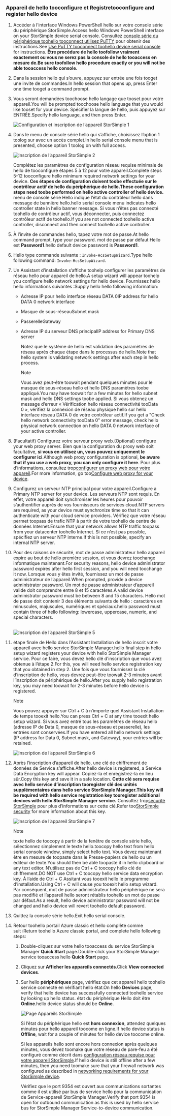 <!--author=alkohli last changed: 02/22/2016-->


### <a name="tooconfigure-and-register-hello-device"></a><span data-ttu-id="cbd8a-101">Appareil de hello tooconfigure et Registre</span><span class="sxs-lookup"><span data-stu-id="cbd8a-101">tooconfigure and register hello device</span></span>
1. <span data-ttu-id="cbd8a-102">Accéder à l’interface Windows PowerShell hello sur votre console série du périphérique StorSimple.</span><span class="sxs-lookup"><span data-stu-id="cbd8a-102">Access hello Windows PowerShell interface on your StorSimple device serial console.</span></span> <span data-ttu-id="cbd8a-103">Consultez [console série du périphérique toohello tooconnect utilisez PuTTY](#use-putty-to-connect-to-the-device-serial-console) pour obtenir des instructions.</span><span class="sxs-lookup"><span data-stu-id="cbd8a-103">See [Use PuTTY tooconnect toohello device serial console](#use-putty-to-connect-to-the-device-serial-console) for instructions.</span></span> <span data-ttu-id="cbd8a-104">**Être procédure de hello toofollow vraiment exactement ou vous ne serez pas la console de hello tooaccess en mesure de.**</span><span class="sxs-lookup"><span data-stu-id="cbd8a-104">**Be sure toofollow hello procedure exactly or you will not be able tooaccess hello console.**</span></span>
2. <span data-ttu-id="cbd8a-105">Dans la session hello qui s’ouvre, appuyez sur entrée une fois tooget une invite de commandes.</span><span class="sxs-lookup"><span data-stu-id="cbd8a-105">In hello session that opens up, press Enter one time tooget a command prompt.</span></span> 
3. <span data-ttu-id="cbd8a-106">Vous seront demandées toochoose hello langage que tooset pour votre appareil.</span><span class="sxs-lookup"><span data-stu-id="cbd8a-106">You will be prompted toochoose hello language that you would like tooset for your device.</span></span> <span data-ttu-id="cbd8a-107">Spécifier la langue de hello, puis appuyez sur ENTRÉE.</span><span class="sxs-lookup"><span data-stu-id="cbd8a-107">Specify hello language, and then press Enter.</span></span> 
   
    ![Configuration et inscription de l’appareil StorSimple 1](./media/storsimple-configure-and-register-device-u1/HCS_RegisterYourDevice1-U1-include.png)
4. <span data-ttu-id="cbd8a-109">Dans le menu de console série hello qui s’affiche, choisissez l’option 1 toolog sur avec un accès complet.</span><span class="sxs-lookup"><span data-stu-id="cbd8a-109">In hello serial console menu that is presented, choose option 1 toolog on with full access.</span></span> 
   
    ![Inscription de l’appareil StorSimple 2](./media/storsimple-configure-and-register-device-u1/HCS_RegisterYourDevice2_U1-include.png)
   
     <span data-ttu-id="cbd8a-111">Complétez les paramètres de configuration réseau requise minimale de hello de tooconfigure étapes 5 à 12 pour votre appareil.</span><span class="sxs-lookup"><span data-stu-id="cbd8a-111">Complete steps 5-12 tooconfigure hello minimum required network settings for your device.</span></span> <span data-ttu-id="cbd8a-112">**Ces étapes de configuration doivent toobe effectuée sur le contrôleur actif de hello du périphérique de hello.**</span><span class="sxs-lookup"><span data-stu-id="cbd8a-112">**These configuration steps need toobe performed on hello active controller of hello device.**</span></span> <span data-ttu-id="cbd8a-113">menu de console série Hello indique l’état du contrôleur hello dans message de bannière hello.</span><span class="sxs-lookup"><span data-stu-id="cbd8a-113">hello serial console menu indicates hello controller state in hello banner message.</span></span> <span data-ttu-id="cbd8a-114">Si vous n’êtes pas connecté toohello de contrôleur actif, vous déconnecter, puis connectez contrôleur actif de toohello.</span><span class="sxs-lookup"><span data-stu-id="cbd8a-114">If you are not connected toohello active controller, disconnect and then connect toohello active controller.</span></span>
5. <span data-ttu-id="cbd8a-115">À l’invite de commandes hello, tapez votre mot de passe.</span><span class="sxs-lookup"><span data-stu-id="cbd8a-115">At hello command prompt, type your password.</span></span> <span data-ttu-id="cbd8a-116">mot de passe par défaut Hello est **Password1**.</span><span class="sxs-lookup"><span data-stu-id="cbd8a-116">hello default device password is **Password1**.</span></span>
6. <span data-ttu-id="cbd8a-117">Hello type commande suivante : `Invoke-HcsSetupWizard`.</span><span class="sxs-lookup"><span data-stu-id="cbd8a-117">Type hello following command: `Invoke-HcsSetupWizard`.</span></span> 
7. <span data-ttu-id="cbd8a-118">Un Assistant d’installation s’affiche toohelp configurer les paramètres de réseau hello pour appareil de hello.</span><span class="sxs-lookup"><span data-stu-id="cbd8a-118">A setup wizard will appear toohelp you configure hello network settings for hello device.</span></span> <span data-ttu-id="cbd8a-119">Fournissez hello hello informations suivantes :</span><span class="sxs-lookup"><span data-stu-id="cbd8a-119">Supply hello hello following information:</span></span> 
   
   * <span data-ttu-id="cbd8a-120">Adresse IP pour hello interface réseau DATA 0</span><span class="sxs-lookup"><span data-stu-id="cbd8a-120">IP address for hello DATA 0 network interface</span></span>
   * <span data-ttu-id="cbd8a-121">Masque de sous-réseau</span><span class="sxs-lookup"><span data-stu-id="cbd8a-121">Subnet mask</span></span>
   * <span data-ttu-id="cbd8a-122">Passerelle</span><span class="sxs-lookup"><span data-stu-id="cbd8a-122">Gateway</span></span>
   * <span data-ttu-id="cbd8a-123">Adresse IP du serveur DNS principal</span><span class="sxs-lookup"><span data-stu-id="cbd8a-123">IP address for Primary DNS server</span></span>
     
        <span data-ttu-id="cbd8a-124">Notez que le système de hello est validation des paramètres de réseau après chaque étape dans le processus de hello.</span><span class="sxs-lookup"><span data-stu-id="cbd8a-124">Note that hello system is validating network settings after each step in hello process.</span></span>
     
     > [!NOTE]
     > <span data-ttu-id="cbd8a-125">Vous avez peut-être toowait pendant quelques minutes pour le masque de sous-réseau hello et hello DNS paramètres toobe appliqué.</span><span class="sxs-lookup"><span data-stu-id="cbd8a-125">You may have toowait for a few minutes for hello subnet mask and hello DNS settings toobe applied.</span></span> <span data-ttu-id="cbd8a-126">Si vous obtenez un message d’erreur « Vérification hello réseau connectivité tooData 0 », vérifiez la connexion de réseau physique hello sur hello interface réseau DATA 0 de votre contrôleur actif.</span><span class="sxs-lookup"><span data-stu-id="cbd8a-126">If you get a "Check hello network connectivity tooData 0" error message, check hello physical network connection on hello DATA 0 network interface of your active controller.</span></span>
     > 
     > 
8. <span data-ttu-id="cbd8a-127">(Facultatif) Configurez votre serveur proxy web.</span><span class="sxs-lookup"><span data-stu-id="cbd8a-127">(Optional) configure your web proxy server.</span></span> <span data-ttu-id="cbd8a-128">Bien que la configuration du proxy web soit facultative, **si vous en utilisez un, vous pouvez uniquement le configurer ici**.</span><span class="sxs-lookup"><span data-stu-id="cbd8a-128">Although web proxy configuration is optional, **be aware that if you use a web proxy, you can only configure it here**.</span></span> <span data-ttu-id="cbd8a-129">Pour plus d’informations, consultez trop[configurer un proxy web pour votre appareil](../articles/storsimple/storsimple-configure-web-proxy.md).</span><span class="sxs-lookup"><span data-stu-id="cbd8a-129">For more information, go too[Configure web proxy for your device](../articles/storsimple/storsimple-configure-web-proxy.md).</span></span>
9. <span data-ttu-id="cbd8a-130">Configurez un serveur NTP principal pour votre appareil.</span><span class="sxs-lookup"><span data-stu-id="cbd8a-130">Configure a Primary NTP server for your device.</span></span> <span data-ttu-id="cbd8a-131">Les serveurs NTP sont requis. En effet, votre appareil doit synchroniser les heures pour pouvoir s’authentifier auprès de vos fournisseurs de services cloud.</span><span class="sxs-lookup"><span data-stu-id="cbd8a-131">NTP servers are required, as your device must synchronize time so that it can authenticate with your cloud service providers.</span></span> <span data-ttu-id="cbd8a-132">Vérifiez que votre réseau permet toopass de trafic NTP à partir de votre toohello de centre de données Internet.</span><span class="sxs-lookup"><span data-stu-id="cbd8a-132">Ensure that your network allows NTP traffic toopass from your datacenter toohello Internet.</span></span> <span data-ttu-id="cbd8a-133">Si ce n’est pas possible, spécifiez un serveur NTP interne.</span><span class="sxs-lookup"><span data-stu-id="cbd8a-133">If this is not possible, specify an internal NTP server.</span></span> 
10. <span data-ttu-id="cbd8a-134">Pour des raisons de sécurité, mot de passe administrateur hello appareil expire au bout de hello première session, et vous devrez toochange informatique maintenant.</span><span class="sxs-lookup"><span data-stu-id="cbd8a-134">For security reasons, hello device administrator password expires after hello first session, and you will need toochange it now.</span></span> <span data-ttu-id="cbd8a-135">Lorsque vous y êtes invité, fournissez un mot de passe administrateur de l’appareil.</span><span class="sxs-lookup"><span data-stu-id="cbd8a-135">When prompted, provide a device administrator password.</span></span> <span data-ttu-id="cbd8a-136">Un mot de passe administrateur d’appareil valide doit comprendre entre 8 et 15 caractères.</span><span class="sxs-lookup"><span data-stu-id="cbd8a-136">A valid device administrator password must be between 8 and 15 characters.</span></span> <span data-ttu-id="cbd8a-137">Hello mot de passe doit contenir 3 des éléments suivants de hello : caractères en minuscules, majuscules, numériques et spéciaux.</span><span class="sxs-lookup"><span data-stu-id="cbd8a-137">hello password must contain three of hello following: lowercase, uppercase, numeric, and special characters.</span></span>
    
    <br/>![Inscription de l’appareil StorSimple 5](./media/storsimple-configure-and-register-device-u1/HCS_RegisterYourDevice5_U1-include.png)
11. <span data-ttu-id="cbd8a-139">étape finale de Hello dans l’Assistant Installation de hello inscrit votre appareil avec hello service StorSimple Manager.</span><span class="sxs-lookup"><span data-stu-id="cbd8a-139">hello final step in hello setup wizard registers your device with hello StorSimple Manager service.</span></span> <span data-ttu-id="cbd8a-140">Pour ce faire, vous devez hello clé d’inscription que vous avez obtenue à l’étape 2.</span><span class="sxs-lookup"><span data-stu-id="cbd8a-140">For this, you will need hello service registration key that you obtained in step 2.</span></span> <span data-ttu-id="cbd8a-141">Une fois que vous fournissez la clé d’inscription de hello, vous devrez peut-être toowait 2-3 minutes avant l’inscription de périphérique de hello.</span><span class="sxs-lookup"><span data-stu-id="cbd8a-141">After you supply hello registration key, you may need toowait for 2-3 minutes before hello device is registered.</span></span>
    
    > [!NOTE]
    > <span data-ttu-id="cbd8a-142">Vous pouvez appuyer sur Ctrl + C à n’importe quel Assistant Installation de temps tooexit hello.</span><span class="sxs-lookup"><span data-stu-id="cbd8a-142">You can press Ctrl + C at any time tooexit hello setup wizard.</span></span> <span data-ttu-id="cbd8a-143">Si vous avez entré tous les paramètres de réseau hello (adresse IP de Data 0, masque de sous-réseau et passerelle), les entrées sont conservées.</span><span class="sxs-lookup"><span data-stu-id="cbd8a-143">If you have entered all hello network settings (IP address for Data 0, Subnet mask, and Gateway), your entries will be retained.</span></span>
    > 
    > 
    
    ![Inscription de l’appareil StorSimple 6](./media/storsimple-configure-and-register-device-u1/HCS_RegisterYourDevice6_U1-include.png)
12. <span data-ttu-id="cbd8a-145">Après l’inscription d’appareil de hello, une clé de chiffrement de données de Service s’affiche.</span><span class="sxs-lookup"><span data-stu-id="cbd8a-145">After hello device is registered, a Service Data Encryption key will appear.</span></span> <span data-ttu-id="cbd8a-146">Copiez-la et enregistrez-la en lieu sûr.</span><span class="sxs-lookup"><span data-stu-id="cbd8a-146">Copy this key and save it in a safe location.</span></span> <span data-ttu-id="cbd8a-147">**Cette clé sera requise avec hello service d’inscription tooregister clé des unités supplémentaires dans hello service StorSimple Manager.**</span><span class="sxs-lookup"><span data-stu-id="cbd8a-147">**This key will be required with hello service registration key tooregister additional devices with hello StorSimple Manager service.**</span></span> <span data-ttu-id="cbd8a-148">Consultez trop[sécurité StorSimple](../articles/storsimple/storsimple-security.md) pour plus d’informations sur cette clé.</span><span class="sxs-lookup"><span data-stu-id="cbd8a-148">Refer too[StorSimple security](../articles/storsimple/storsimple-security.md) for more information about this key.</span></span>
    
    ![Inscription de l’appareil StorSimple 7](./media/storsimple-configure-and-register-device-u1/HCS_RegisterYourDevice7_U1-include.png)    
    
    > [!NOTE]
    > <span data-ttu-id="cbd8a-150">texte hello de toocopy à partir de la fenêtre de console série hello, sélectionnez simplement le texte hello.</span><span class="sxs-lookup"><span data-stu-id="cbd8a-150">toocopy hello text from hello serial console window, simply select hello text.</span></span> <span data-ttu-id="cbd8a-151">Vous devez maintenant être en mesure de toopaste dans le Presse-papiers de hello ou un éditeur de texte.</span><span class="sxs-lookup"><span data-stu-id="cbd8a-151">You should then be able toopaste it in hello clipboard or any text editor.</span></span> <span data-ttu-id="cbd8a-152">N’utilisez pas de Ctrl + C toocopy hello clé de chiffrement.</span><span class="sxs-lookup"><span data-stu-id="cbd8a-152">DO NOT use Ctrl + C toocopy hello service data encryption key.</span></span> <span data-ttu-id="cbd8a-153">À l’aide de Ctrl + C Assitant vous tooexit hello le programme d’installation.</span><span class="sxs-lookup"><span data-stu-id="cbd8a-153">Using Ctrl + C will cause you tooexit hello setup wizard.</span></span> <span data-ttu-id="cbd8a-154">Par conséquent, mot de passe administrateur hello périphérique ne sera pas modifié et l’appareil hello seront rétablis toohello un mot de passe par défaut.</span><span class="sxs-lookup"><span data-stu-id="cbd8a-154">As a result, hello device administrator password will not be changed and hello device will revert toohello default password.</span></span>
    > 
    > 
13. <span data-ttu-id="cbd8a-155">Quittez la console série hello.</span><span class="sxs-lookup"><span data-stu-id="cbd8a-155">Exit hello serial console.</span></span>
14. <span data-ttu-id="cbd8a-156">Retour toohello portail Azure classic et hello complète comme suit :</span><span class="sxs-lookup"><span data-stu-id="cbd8a-156">Return toohello Azure classic portal, and complete hello following steps:</span></span>
    
    1. <span data-ttu-id="cbd8a-157">Double-cliquez sur votre hello tooaccess du service StorSimple Manager **Quick Start** page.</span><span class="sxs-lookup"><span data-stu-id="cbd8a-157">Double-click your StorSimple Manager service tooaccess hello **Quick Start** page.</span></span>
    2. <span data-ttu-id="cbd8a-158">Cliquez sur **Afficher les appareils connectés**.</span><span class="sxs-lookup"><span data-stu-id="cbd8a-158">Click **View connected devices**.</span></span>
    3. <span data-ttu-id="cbd8a-159">Sur hello **périphériques** page, vérifiez que cet appareil hello toohello service connecté en vérifiant hello état.</span><span class="sxs-lookup"><span data-stu-id="cbd8a-159">On hello **Devices** page, verify that hello device has successfully connected toohello service by looking up hello status.</span></span> <span data-ttu-id="cbd8a-160">état du périphérique Hello doit être **Online**.</span><span class="sxs-lookup"><span data-stu-id="cbd8a-160">hello device status should be **Online**.</span></span>
       
        ![Page Appareils StorSimple](./media/storsimple-configure-and-register-device-u1/HCS_DevicesPageM_U1-include.png) 
       
        <span data-ttu-id="cbd8a-162">Si l’état du périphérique hello est **hors connexion**, attendez quelques minutes pour hello appareil toocome en ligne.</span><span class="sxs-lookup"><span data-stu-id="cbd8a-162">If hello device status is **Offline**, wait for a couple of minutes for hello device toocome online.</span></span> 
       
        <span data-ttu-id="cbd8a-163">Si les appareils hello sont encore hors connexion après quelques minutes, vous devez toomake que votre réseau de pare-feu a été configuré comme décrit dans [configuration réseau requise pour votre appareil StorSimple](../articles/storsimple/storsimple-system-requirements.md).</span><span class="sxs-lookup"><span data-stu-id="cbd8a-163">If hello device is still offline after a few minutes, then you need toomake sure that your firewall network was configured as described in [networking requirements for your StorSimple device](../articles/storsimple/storsimple-system-requirements.md).</span></span> 
       
        <span data-ttu-id="cbd8a-164">Vérifiez que le port 9354 est ouvert aux communications sortantes comme il est utilisé par bus de service hello pour la communication de Service-appareil StorSimple Manager.</span><span class="sxs-lookup"><span data-stu-id="cbd8a-164">Verify that port 9354 is open for outbound communication as this is used by hello service bus for StorSimple Manager Service-to-device communication.</span></span>

